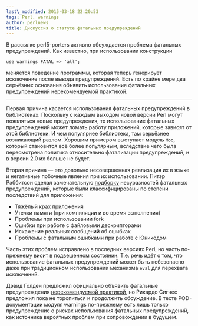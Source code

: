 ```yaml
---
last\_modified: 2015-03-18 22:20:53
tags: Perl, warnings
author: perlnews
title: Дискуссия о статусе фатальных предупреждений
---
```


В рассылке perl5-porters активно обсуждается проблема фатальных предупреждений.
Как известно, при использовании конструкции

    use warnings FATAL => 'all';

меняется поведение программы, которая теперь генерирует исключение после вывода
предупреждений. Есть по крайне мере два серьёзных основания объявить
использование фатальных предупреждений нерекомендуемой практикой.

---

Первая причина касается использования фатальных предупреждений в библиотеках.
Поскольку с каждым выходом новой версии Perl могут появляться новые
предупреждения, то использование фатальных предупреждений может ломать работу
приложений, которые зависят от этой библиотеки. И чем популярнее библиотека,
там серьёзнее возникающий разлом. Хорошим примером выступает модуль `Moo`,
который становится всё более популярным, вследствие чего была пересмотрена
политика относительно фатализации предупреждений, и в версии 2.0 их больше не
будет.

Вторая причина — это довольно несовершенная реализация их в языке и негативные
побочные явления при их использовании. Питэр Рэббитсон сделал замечательную
[подборку](http://www.nntp.perl.org/group/perl.perl5.porters/2015/01/msg225235.html)
несуразностей фатальных предупреждений, которые были классифицированы по
степени последствий для приложения:

* Тяжёлый крах приложения
* Утечки памяти (при компиляции и во время выполнения)
* Проблемы при использовании fork
* Ошибки при работе с файловыми дескрипторами
* Искажение реальных сообщений об ошибках
* Проблемы с фатальным ошибками при работе с Юникодом

Часть этих проблем исправлено в последних версиях Perl, но часть по-прежнему
висит в подвешенном состоянии. Т.е. речь идёт о том, что использование
фатальных предупреждений может быть небезопасно даже при традиционном
использовании механизма `eval` для перехвата исключений.

Дэвид Голден предложил официально объявить фатальные предупреждения
[нерекомендуемой
практикой](http://perl5.git.perl.org/perl.git/commitdiff/ce3778a3796be3e4604ed9b3671ea624c5affe0b?hp=beee752600dcff1ceee400c3ad9d0a5ab7ebd45b),
но Рикардо Сигнес предложил пока не торопиться и продолжить обсуждение. В тесте
POD-документации модуля warnings по-прежнему есть лишь только предупреждение о
рисках использования фатальных предупреждений, как источника вероятных проблем
при сопровождении в будущем.
